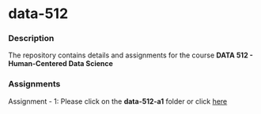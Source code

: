 # data-512

### Description
The repository contains details and assignments for the course **DATA 512 - Human-Centered Data Science**  <br />

### Assignments
Assignment - 1: Please click on the **data-512-a1** folder or click [here](https://github.com/mayurgpt07/data-512/tree/master/data-512-a1)
